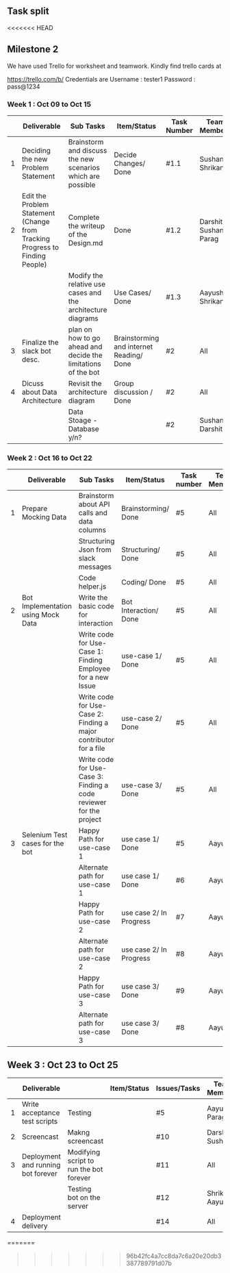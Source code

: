 ## Task split
<<<<<<< HEAD


## Milestone 2 

We have used Trello for worksheet and teamwork. Kindly find trello cards at

https://trello.com/b/ Credentials are Username : tester1  Password : pass@1234



### Week 1 : Oct 09 to Oct 15

|   | Deliverable                          |     Sub Tasks                         | Item/Status                                                           | Task Number                         | Team Members | Start Date      | Estimated Date |        |
|---|-------------------------------------------|-------------------------|-----------------------------------------------------------------------|--------------------------------------|--------------|---------------------|-------------|--------|
| 1 | Deciding the new Problem Statement                 | Brainstorm and discuss the new scenarios which are possible               | Decide Changes/ Done      | #1.1         | Sushant, Shrikant              | 09-Oct      | 12-Oct |
| 2 | Edit the Problem Statement (Change from Tracking Progress to Finding People)                           | Complete the writeup of the Design.md                                                   | Done     | #1.2         | Darshit, Sushant, Parag | 09-Oct      | 12-Oct |
|  |                                                                     | Modify the relative use cases and the architecture diagrams                                         | Use Cases/ Done                        | #1.3         | Aayush, Shrikant       | 09-Oct      | 12 - Oct |
| 3 | Finalize the slack bot desc.| plan on how to go ahead and decide the limitations of the bot | Brainstorming and internet Reading/ Done           | #2           | All                 | 10-Oct      | 11-Oct |
| 4 | Dicuss about Data Architecture | Revisit the architecture diagram  | Group discussion / Done           | #2           | All                 | 13-Oct      | 15-Oct |
|   |                                                                    | Data Stoage - Database y/n?                                                   |  | #2           | Sushant, Darshit      | 13-Oct      | 14-Oct |


### Week 2 : Oct 16 to Oct 22

|   | Deliverable        |      Sub Tasks      | Item/Status                                            | Task number   | Team Members | Start Date   | Estimated Date |        |
|---|-----------------------|---------|--------------------------------------------------------|----------------|--------------|------------------|-------------|--------|
| 1 | Prepare Mocking Data | Brainstorm about API calls and data columns                       | Brainstorming/ Done  | #5           | All      | 16-Oct      | 17-Oct |
|   | 					   | Structuring Json from slack messages                            | Structuring/ Done  | #5           | All      | 17-Oct      | 22-Oct |
|   | 					   | Code helper.js                            | Coding/ Done  | #5           | All      | 18-Oct      | 22-Oct |
| 2 | Bot Implementation using Mock Data | Write the basic code for interaction                                         | Bot Interaction/ Done  | #5           | All      | 16-Oct      | 17-Oct |
|  |  | Write code for Use-Case 1: Finding Employee for a new Issue                                          | use-case 1/ Done  | #5           | All      | 16-Oct      | 17-Oct |
|  |  | Write code for Use-Case 2: Finding a major contributor for a file                                    | use-case 2/ Done  | #5           | All      | 16-Oct      | 17-Oct |
|  |  | Write code for Use-Case 3: Finding a code reviewer for the project                                         | use-case 3/ Done  | #5           | All      | 16-Oct      | 17-Oct |
| 3 | Selenium Test cases for the bot            | Happy Path for use-case 1       | use case 1/ Done               | #5           | Aayush            | 18-Oct      | 22-Oct |
|   |                                | Alternate path for use-case 1               | use case 1/ Done        | #6           | Aayush              | 18-Oct      | 22-Oct |
|   |                                | Happy Path for use-case 2                   | use case 2/ In Progress                | #7           | Aayush           | 20-Oct      | 24-Oct |
|   |                                | Alternate path for use-case 2               | use case 2/ In Progress                | #8           | Aayush              | 20-Oct      | 24-Oct |
|  |          | Happy Path for use-case 3   									   | use case 3/ Done        | #9           | Aayush | 20-Oct      | 23-Oct |
|   |                                | Alternate path for use-case 3               | use case 3/ Done                | #8           | Aayush              | 20-Oct      | 23-Oct |


## Week 3 : Oct 23 to Oct 25

|   | Deliverable           |               | Item/Status                               | Issues/Tasks | Team Members | Estimated Date        | Actual Date |        |
|---|--------------------|------------------|-------------------------------------------|--------------|--------------|-----------------------|-------------|--------|
| 1 | Write acceptance test scripts        | Testing                                   |              | #5           | Aayush, Parag           | 24-Oct      | 24-Oct |
| 2 | Screencast                           | Makng screencast                          |              | #10          | Darshit, Sushant         | 24-Oct      | 24-Oct |
| 3 | Deployment and running bot   forever | Modifying script to run the bot   forever |              | #11          | All | 28-Nov      | 24-Oct |
|   |                                      | Testing bot on the server                 |              | #12          | Shrikant, Aayush           | 24-Oct      | 24-Oct |
| 4 | Deployment delivery                  |                                           |              | #14          | All                   | 24-Oct      | 24-Oct |

=======
>>>>>>> 96b42fc4a7cc8da7c6a20e20db3387789791d07b
